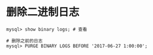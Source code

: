 # 删除二进制日志
```shell
mysql> show binary logs; # 查看

# 删除之前的日志
mysql> PURGE BINARY LOGS BEFORE '2017-06-27 1:00:00';

```
